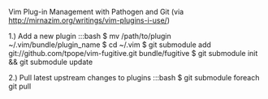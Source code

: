 Vim Plug-in Management with Pathogen and Git
(via http://mirnazim.org/writings/vim-plugins-i-use/)

1.) Add a new plugin
    :::bash
    $ mv /path/to/plugin ~/.vim/bundle/plugin_name 
    $ cd ~/.vim
    $ git submodule add git://github.com/tpope/vim-fugitive.git bundle/fugitive
    $ git submodule init && git submodule update

2.) Pull latest upstream changes to plugins
    :::bash
    $ git submodule foreach git pull
